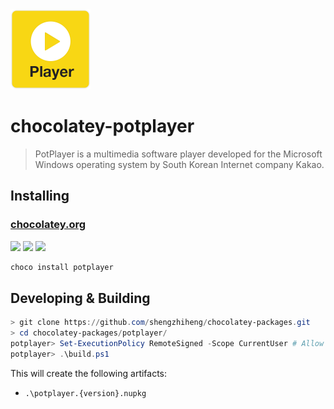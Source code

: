 <img src="icon.png" alt="drawing" width="128"/>

# chocolatey-potplayer

> PotPlayer is a multimedia software player developed for the Microsoft Windows operating system by South Korean Internet company Kakao.

## Installing

### [chocolatey.org][1]

[![](https://img.shields.io/chocolatey/v/potplayer)][1]
[![](https://img.shields.io/chocolatey/dt/potplayer)][1]
[![](https://img.shields.io/github/actions/workflow/status/shengzhiheng/chocolatey-packages/chocolatey-test.yml?branch=main&query=matrix.package:potplayer)][2]

```powershell
choco install potplayer
```

## Developing & Building

```powershell
> git clone https://github.com/shengzhiheng/chocolatey-packages.git
> cd chocolatey-packages/potplayer/
potplayer> Set-ExecutionPolicy RemoteSigned -Scope CurrentUser # Allow execution of powershell script
potplayer> .\build.ps1
```

This will create the following artifacts:

- `.\potplayer.{version}.nupkg`

[1]: https://chocolatey.org/packages/potplayer
[2]: https://github.com/shengzhiheng/chocolatey-packages/actions/workflows/chocolatey-test.yml